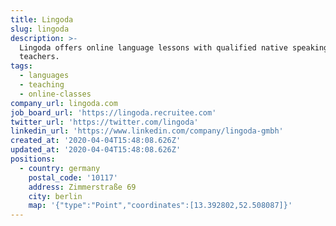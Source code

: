 ```yaml
---
title: Lingoda
slug: lingoda
description: >-
  Lingoda offers online language lessons with qualified native speaking
  teachers.
tags:
  - languages
  - teaching
  - online-classes
company_url: lingoda.com
job_board_url: 'https://lingoda.recruitee.com'
twitter_url: 'https://twitter.com/lingoda'
linkedin_url: 'https://www.linkedin.com/company/lingoda-gmbh'
created_at: '2020-04-04T15:48:08.626Z'
updated_at: '2020-04-04T15:48:08.626Z'
positions:
  - country: germany
    postal_code: '10117'
    address: Zimmerstraße 69
    city: berlin
    map: '{"type":"Point","coordinates":[13.392802,52.508087]}'
---
```

